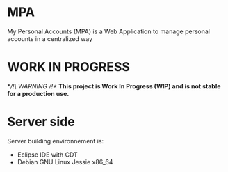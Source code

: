 # MPA
My Personal Accounts (MPA) is a Web Application to manage personal accounts in a centralized way

# WORK IN PROGRESS

**/!\ WARNING /!\**
**This project is Work In Progress (WIP) and is not stable for a production use.**

# Server side

Server building environnement is:
 * Eclipse IDE with CDT
 * Debian GNU Linux Jessie x86_64
